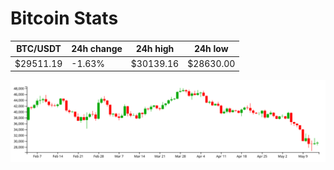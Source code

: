 # Bitcoin Stats

BTC/USDT|24h change|24h high|24h low|
|---|---|---|---|
|$29511.19|-1.63%|$30139.16|$28630.00|

<img src="./chart.svg">

